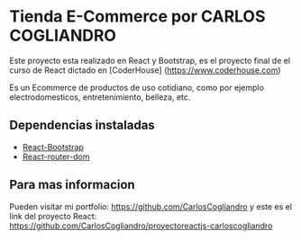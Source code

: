 

# Tienda E-Commerce por CARLOS COGLIANDRO

Este proyecto esta realizado en React y Bootstrap, es el proyecto final de el curso de React dictado en [CoderHouse] (https://www.coderhouse.com)

Es un Ecommerce de productos de uso cotidiano, como por ejemplo electrodomesticos, entretenimiento, belleza, etc.

## Dependencias instaladas

- [React-Bootstrap](https://react-bootstrap.github.io/)
- [React-router-dom](https://v5.reactrouter.com/)

## Para mas informacion

Pueden visitar mi portfolio: https://github.com/CarlosCogliandro
y este es el link del proyecto React: https://github.com/CarlosCogliandro/proyectoreactjs-carloscogliandro
